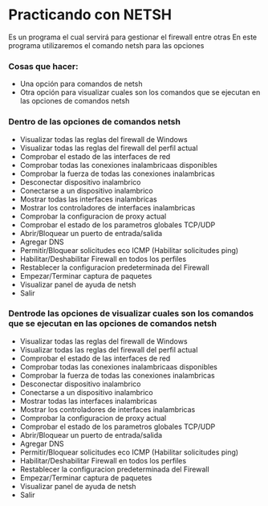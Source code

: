 # Practicando con NETSH
Es un programa el cual servirá para gestionar el firewall entre otras
En este programa utilizaremos el comando netsh para las opciones

### Cosas que hacer: 
- Una opción para comandos de netsh
- Otra opción para visualizar cuales son los comandos que se ejecutan en las opciones de comandos netsh

### Dentro de las opciones de comandos netsh
- Visualizar todas las reglas del firewall de Windows
- Visualizar todas las reglas del firewall del perfil actual
- Comprobar el estado de las interfaces de red
- Comprobar todas las conexiones inalambricaas disponibles
- Comprobar la fuerza de todas las conexiones inalambricas
- Desconectar dispositivo inalambrico
- Conectarse a un dispositivo inalambrico
- Mostrar todas las interfaces inalambricas
- Mostrar los controladores de interfaces inalambricas
- Comprobar la configuracion de proxy actual
- Comprobar el estado de los parametros globales TCP/UDP
- Abrir/Bloquear un puerto de entrada/salida
- Agregar DNS
- Permitir/Bloquear solicitudes eco ICMP (Habilitar solicitudes ping)
- Habilitar/Deshabilitar Firewall en todos los perfiles
- Restablecer la configuracion predeterminada del Firewall
- Empezar/Terminar captura de paquetes
- Visualizar panel de ayuda de netsh
- Salir

### Dentrode las opciones de visualizar cuales son los comandos que se ejecutan en las opciones de comandos netsh
- Visualizar todas las reglas del firewall de Windows
- Visualizar todas las reglas del firewall del perfil actual
- Comprobar el estado de las interfaces de red
- Comprobar todas las conexiones inalambricaas disponibles
- Comprobar la fuerza de todas las conexiones inalambricas
- Desconectar dispositivo inalambrico
- Conectarse a un dispositivo inalambrico
- Mostrar todas las interfaces inalambricas
- Mostrar los controladores de interfaces inalambricas
- Comprobar la configuracion de proxy actual
- Comprobar el estado de los parametros globales TCP/UDP
- Abrir/Bloquear un puerto de entrada/salida
- Agregar DNS
- Permitir/Bloquear solicitudes eco ICMP (Habilitar solicitudes ping)
- Habilitar/Deshabilitar Firewall en todos los perfiles
- Restablecer la configuracion predeterminada del Firewall
- Empezar/Terminar captura de paquetes
- Visualizar panel de ayuda de netsh
- Salir
